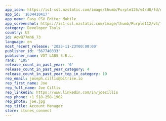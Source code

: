 ```yaml
---
app_icon: https://is1-ssl.mzstatic.com/image/thumb/Purple126/v4/d8/fd/dd/d8fdddb6-488d-0723-0f3e-a903df3a46fd/AppIcon-0-1x_U007emarketing-0-7-0-85-220-0.png/1024x1024bb.png
app_id: '1634410417'
app_name: Easy CSV Editor Mobile
app_screenshot: https://is1-ssl.mzstatic.com/image/thumb/Purple112/v4/fc/69/36/fc6936d8-eac2-f422-4eab-23c2157a5e24/f372d103-d48d-47d6-a98d-5c842ba15941_Simulator_Screen_Shot_-_iPhone_13_Pro_Max_-_2022-08-01_at_17.18.01.png/1284x2778bb.png
category: Developer Tools
country: US
id: AqwQ77mh6_73
language: en
most_recent_release: '2023-11-23T00:00:00'
publisher_id: '567740333'
publisher_name: VDT LABS S.R.L.
rank: '195'
release_count_in_past_year: '6'
release_count_in_past_year_category: 4
release_count_in_past_year_top_in_category: 19
rep_email: joseph.cillis@bitrise.io
rep_first_name: Joe
rep_full_name: Joe Cillis
rep_linkedin: https://www.linkedin.com/in/joecillis
rep_phone: +1 518-258-1902
rep_photo: joe.jpg
rep_title: Account Manager
store: itunes_connect
---
```

